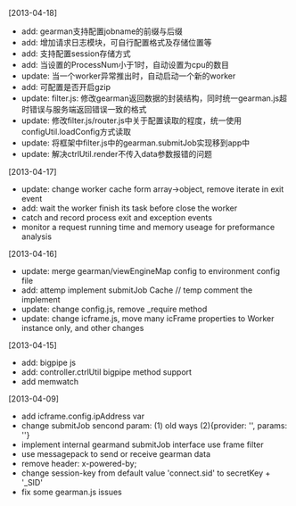 [2013-04-18]
* add: gearman支持配置jobname的前缀与后缀
* add: 增加请求日志模块，可自行配置格式及存储位置等
* add: 支持配置session存储方式
* add: 当设置的ProcessNum小于1时，自动设置为cpu的数目
* update: 当一个worker异常推出时，自动启动一个新的worker
* add: 可配置是否开启gzip
* update: filter.js: 修改gearman返回数据的封装结构，同时统一gearman.js超时错误与服务端返回错误一致的格式
* update: 修改filter.js/router.js中关于配置读取的程度，统一使用configUtil.loadConfig方式读取
* update: 将框架中filter.js中的gearman.submitJob实现移到app中
* update: 解决ctrlUtil.render不传入data参数报错的问题 

[2013-04-17]
* update: change worker cache form array->object, remove iterate in exit event
* add: wait the worker finish its task before close the worker
* catch and record process exit and exception events
* monitor a request running time and memory useage for preformance analysis

[2013-04-16]
* update: merge gearman/viewEngineMap config to environment config file
* add: attemp implement submitJob Cache // temp comment the implement
* update: change config.js, remove _require method
* update: change icframe.js, move many icFrame properties to Worker instance only, and other changes 

[2013-04-15]
* add: bigpipe js
* add: controller.ctrlUtil bigpipe method support
* add memwatch

[2013-04-09]
* add icframe.config.ipAddress var
* change submitJob sencond param: (1) old ways (2){provider: '', params: ''}
* implement internal gearmand submitJob interface use frame filter
* use messagepack to send or receive gearman data
* remove header: x-powered-by;
* change session-key from default value 'connect.sid' to secretKey + '_SID'
* fix some gearman.js issues
